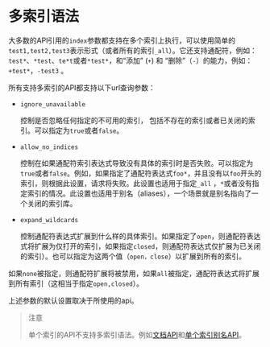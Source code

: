 # 多索引语法

大多数的API引用的`index`参数都支持在多个索引上执行，可以使用简单的`test1,test2,test3`表示形式（或者所有的索引`_all`）。它还支持通配符，例如：`test*`、`*test`、`te*t`或者`*test*`，和“添加” (`+`) 和 “删除”（`-`）的能力，例如：`+test*`，`-test3` 。

所有支持多索引的API都支持以下url查询参数：

* `ignore_unavailable`

    控制是否忽略任何指定的不可用的索引， 包括不存在的索引或者已关闭的索引。可以指定为`true`或者`false`。

* `allow_no_indices`

    控制在如果通配符索引表达式导致没有具体的索引时是否失败。可以指定为`true`或者`false`。例如，如果指定了通配符表达式`foo*`，并且没有以`foo`开头的索引，则根据此设置，请求将失败。此设置也适用于指定`_all` ，`*`或者没有指定索引的情况。此设置也适用于别名（aliases），一个场景就是别名指向了一个关闭的索引库。

* `expand_wildcards`

    控制通配符表达式扩展到什么样的具体索引。如果指定了`open`，则通配符表达式将扩展为仅打开的索引，如果指定`closed`，则通配符表达式仅扩展为已关闭的索引）。也可以指定为这两个值（`open，close`）以扩展到所有的索引。

如果`none`被指定，则通配符扩展将被禁用，如果`all`被指定，通配符表达式将扩展到所有索引（这相当于指定`open,closed`）。

上述参数的默认设置取决于所使用的api。

> 注意
>
> 单个索引的API不支持多索引语法。例如[文档API](../Document_APIS.md)和[单个索引别名API](../Indices_APIs/Index_Aliases.md)。